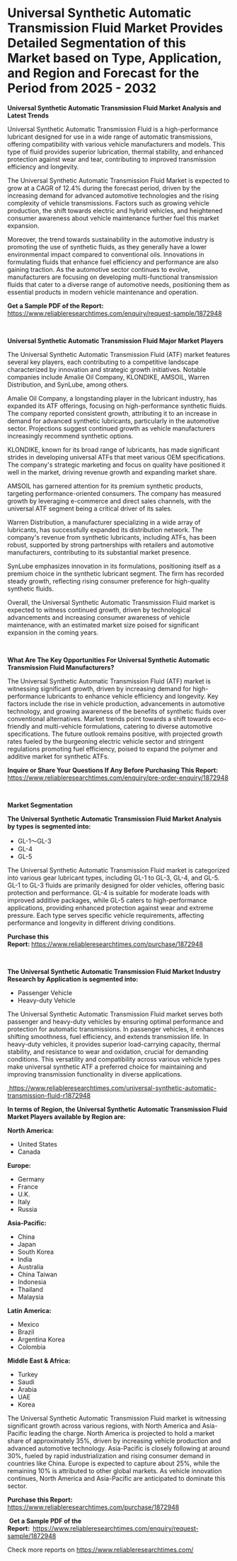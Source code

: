 <p><h1>Universal Synthetic Automatic Transmission Fluid Market Provides Detailed Segmentation of this Market based on Type, Application, and Region and Forecast for the Period from 2025 - 2032</h1></p><p><strong>Universal Synthetic Automatic Transmission Fluid Market Analysis and Latest Trends</strong></p>
<p><p>Universal Synthetic Automatic Transmission Fluid is a high-performance lubricant designed for use in a wide range of automatic transmissions, offering compatibility with various vehicle manufacturers and models. This type of fluid provides superior lubrication, thermal stability, and enhanced protection against wear and tear, contributing to improved transmission efficiency and longevity.</p><p>The Universal Synthetic Automatic Transmission Fluid Market is expected to grow at a CAGR of 12.4% during the forecast period, driven by the increasing demand for advanced automotive technologies and the rising complexity of vehicle transmissions. Factors such as growing vehicle production, the shift towards electric and hybrid vehicles, and heightened consumer awareness about vehicle maintenance further fuel this market expansion. </p><p>Moreover, the trend towards sustainability in the automotive industry is promoting the use of synthetic fluids, as they generally have a lower environmental impact compared to conventional oils. Innovations in formulating fluids that enhance fuel efficiency and performance are also gaining traction. As the automotive sector continues to evolve, manufacturers are focusing on developing multi-functional transmission fluids that cater to a diverse range of automotive needs, positioning them as essential products in modern vehicle maintenance and operation.</p></p>
<p><strong>Get a Sample PDF of the Report:&nbsp;</strong> <a href="https://www.reliableresearchtimes.com/enquiry/request-sample/1872948?utm_campaign=2629&utm_medium=2&utm_source=Github&utm_content=ia&utm_term=08042025&utm_id=universal-synthetic-automatic-transmission-fluid">https://www.reliableresearchtimes.com/enquiry/request-sample/1872948</a></p>
<p>&nbsp;</p>
<p><strong>Universal Synthetic Automatic Transmission Fluid Major Market Players</strong></p>
<p><p>The Universal Synthetic Automatic Transmission Fluid (ATF) market features several key players, each contributing to a competitive landscape characterized by innovation and strategic growth initiatives. Notable companies include Amalie Oil Company, KLONDIKE, AMSOIL, Warren Distribution, and SynLube, among others.</p><p>Amalie Oil Company, a longstanding player in the lubricant industry, has expanded its ATF offerings, focusing on high-performance synthetic fluids. The company reported consistent growth, attributing it to an increase in demand for advanced synthetic lubricants, particularly in the automotive sector. Projections suggest continued growth as vehicle manufacturers increasingly recommend synthetic options.</p><p>KLONDIKE, known for its broad range of lubricants, has made significant strides in developing universal ATFs that meet various OEM specifications. The company's strategic marketing and focus on quality have positioned it well in the market, driving revenue growth and expanding market share.</p><p>AMSOIL has garnered attention for its premium synthetic products, targeting performance-oriented consumers. The company has measured growth by leveraging e-commerce and direct sales channels, with the universal ATF segment being a critical driver of its sales.</p><p>Warren Distribution, a manufacturer specializing in a wide array of lubricants, has successfully expanded its distribution network. The company's revenue from synthetic lubricants, including ATFs, has been robust, supported by strong partnerships with retailers and automotive manufacturers, contributing to its substantial market presence.</p><p>SynLube emphasizes innovation in its formulations, positioning itself as a premium choice in the synthetic lubricant segment. The firm has recorded steady growth, reflecting rising consumer preference for high-quality synthetic fluids.</p><p>Overall, the Universal Synthetic Automatic Transmission Fluid market is expected to witness continued growth, driven by technological advancements and increasing consumer awareness of vehicle maintenance, with an estimated market size poised for significant expansion in the coming years.</p></p>
<p>&nbsp;</p>
<p><strong>What Are The Key Opportunities For Universal Synthetic Automatic Transmission Fluid Manufacturers?</strong></p>
<p><p>The Universal Synthetic Automatic Transmission Fluid (ATF) market is witnessing significant growth, driven by increasing demand for high-performance lubricants to enhance vehicle efficiency and longevity. Key factors include the rise in vehicle production, advancements in automotive technology, and growing awareness of the benefits of synthetic fluids over conventional alternatives. Market trends point towards a shift towards eco-friendly and multi-vehicle formulations, catering to diverse automotive specifications. The future outlook remains positive, with projected growth rates fueled by the burgeoning electric vehicle sector and stringent regulations promoting fuel efficiency, poised to expand the polymer and additive market for synthetic ATFs.</p></p>
<p><strong>Inquire or Share Your Questions If Any Before Purchasing This Report:</strong> <a href="https://www.reliableresearchtimes.com/enquiry/pre-order-enquiry/1872948?utm_campaign=2629&utm_medium=2&utm_source=Github&utm_content=ia&utm_term=08042025&utm_id=universal-synthetic-automatic-transmission-fluid">https://www.reliableresearchtimes.com/enquiry/pre-order-enquiry/1872948</a></p>
<p>&nbsp;</p>
<p><strong>Market Segmentation</strong></p>
<p><strong>The Universal Synthetic Automatic Transmission Fluid Market Analysis by types is segmented into:</strong></p>
<p><ul><li>GL-1～GL-3</li><li>GL-4</li><li>GL-5</li></ul></p>
<p><p>The Universal Synthetic Automatic Transmission Fluid market is categorized into various gear lubricant types, including GL-1 to GL-3, GL-4, and GL-5. GL-1 to GL-3 fluids are primarily designed for older vehicles, offering basic protection and performance. GL-4 is suitable for moderate loads with improved additive packages, while GL-5 caters to high-performance applications, providing enhanced protection against wear and extreme pressure. Each type serves specific vehicle requirements, affecting performance and longevity in different driving conditions.</p></p>
<p><strong>Purchase this Report:&nbsp;</strong><a href="https://www.reliableresearchtimes.com/purchase/1872948?utm_campaign=2629&utm_medium=2&utm_source=Github&utm_content=ia&utm_term=08042025&utm_id=universal-synthetic-automatic-transmission-fluid">https://www.reliableresearchtimes.com/purchase/1872948</a></p>
<p>&nbsp;</p>
<p><strong>The Universal Synthetic Automatic Transmission Fluid Market Industry Research by Application is segmented into:</strong></p>
<p><ul><li>Passenger Vehicle</li><li>Heavy-duty Vehicle</li></ul></p>
<p><p>The Universal Synthetic Automatic Transmission Fluid market serves both passenger and heavy-duty vehicles by ensuring optimal performance and protection for automatic transmissions. In passenger vehicles, it enhances shifting smoothness, fuel efficiency, and extends transmission life. In heavy-duty vehicles, it provides superior load-carrying capacity, thermal stability, and resistance to wear and oxidation, crucial for demanding conditions. This versatility and compatibility across various vehicle types make universal synthetic ATF a preferred choice for maintaining and improving transmission functionality in diverse applications.</p></p>
<p><a href="https://www.reliableresearchtimes.com/universal-synthetic-automatic-transmission-fluid-r1872948?utm_campaign=2629&utm_medium=2&utm_source=Github&utm_content=ia&utm_term=08042025&utm_id=universal-synthetic-automatic-transmission-fluid">&nbsp;https://www.reliableresearchtimes.com/universal-synthetic-automatic-transmission-fluid-r1872948</a></p>
<p><strong>In terms of Region, the Universal Synthetic Automatic Transmission Fluid Market Players available by Region are:</strong></p>
<p>
    <p> <strong> North America: </strong>
        <ul>
            <li>United States</li>
            <li>Canada</li>
        </ul>
        </p> 
    <p> <strong> Europe: </strong>
        <ul>
            <li>Germany</li>
            <li>France</li>
            <li>U.K.</li>
            <li>Italy</li>
            <li>Russia</li>
        </ul>
        </p> 
    <p> <strong> Asia-Pacific: </strong>
        <ul>
            <li>China</li>
            <li>Japan</li>
            <li>South Korea</li>
            <li>India</li>
            <li>Australia</li>
            <li>China Taiwan</li>
            <li>Indonesia</li>
            <li>Thailand</li>
            <li>Malaysia</li>
        </ul>
        </p> 
    <p> <strong> Latin America: </strong>
        <ul>
            <li>Mexico</li>
            <li>Brazil</li>
            <li>Argentina Korea</li>
            <li>Colombia</li>
        </ul>
        </p> 
    <p> <strong> Middle East & Africa: </strong>
        <ul>
            <li>Turkey</li>
            <li>Saudi</li>
            <li>Arabia</li>
            <li>UAE</li>
            <li>Korea</li>
        </ul>
    </p>
    </p>
<p><p>The Universal Synthetic Automatic Transmission Fluid market is witnessing significant growth across various regions, with North America and Asia-Pacific leading the charge. North America is projected to hold a market share of approximately 35%, driven by increasing vehicle production and advanced automotive technology. Asia-Pacific is closely following at around 30%, fueled by rapid industrialization and rising consumer demand in countries like China. Europe is expected to capture about 25%, while the remaining 10% is attributed to other global markets. As vehicle innovation continues, North America and Asia-Pacific are anticipated to dominate this sector.</p></p>
<p><strong>Purchase this Report: </strong><a href="https://www.reliableresearchtimes.com/purchase/1872948?utm_campaign=2629&utm_medium=2&utm_source=Github&utm_content=ia&utm_term=08042025&utm_id=universal-synthetic-automatic-transmission-fluid">https://www.reliableresearchtimes.com/purchase/1872948</a></p>
<p>&nbsp;<strong>Get a Sample PDF of the Report:&nbsp;&nbsp;</strong><a href="https://www.reliableresearchtimes.com/enquiry/request-sample/1872948?utm_campaign=2629&utm_medium=2&utm_source=Github&utm_content=ia&utm_term=08042025&utm_id=universal-synthetic-automatic-transmission-fluid">https://www.reliableresearchtimes.com/enquiry/request-sample/1872948</a></p>
<p><strong></strong></p>
<p>Check more reports on <a href="https://www.reliableresearchtimes.com/?utm_campaign=2629&utm_medium=2&utm_source=Github&utm_content=ia&utm_term=08042025&utm_id=universal-synthetic-automatic-transmission-fluid">https://www.reliableresearchtimes.com/</a></p>